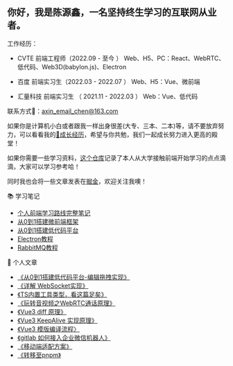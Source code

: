 ## 你好，我是陈源鑫，一名坚持终生学习的互联网从业者。
工作经历：
- CVTE 前端工程师（2022.09 - 至今 ） 
Web、H5、PC：React、WebRTC、低代码、Web3D(babylon.js)、Electron

- 百度 前端实习生（2022.03 - 2022.07 ）
Web、H5：Vue、微前端

- 汇量科技 前端实习生 （ 2021.11 - 2022.03 ）
Web：Vue、低代码

联系方式📮：axin_email_chen@163.com

如果你是计算机小白或者跟我一样出身很差(大专、三本、二本)等，请不要放弃努力，可以看看我的[🌲成长经历](普通二本成长历程/普通二本成长历程.md)，希望与你共勉，我们一起成长努力进入更高的殿堂！

如果你需要一些学习资料，[这个仓库](https://github.com/cyxofgithub/front-end-self-study)记录了本人从大学接触前端开始学习的点点滴滴，大家可以学习参考哈！

同时我也会将一些文章发表在[掘金](https://juejin.cn/user/1636525352423527/posts)，欢迎关注我噢！

📚 学习笔记
- [个人前端学习路线完整笔记](https://github.com/cyxofgithub/front-end-self-study)
- [从0到1搭建微前端框架](https://github.com/cyxofgithub/mini-micro-app)
- [从0到1搭建低代码平台](https://github.com/cyxofgithub/mini-lowcode)
- [Electron教程](https://github.com/cyxofgithub/electron-tutorials)
- [RabbitMQ教程](https://github.com/cyxofgithub/rabbitMQ-tutorials)

📖 个人文章
- [《从0到1搭建低代码平台-编辑拖拽实现》](https://juejin.cn/post/7319297259643764770)
- [《详解 WebSocket实现》](https://juejin.cn/post/7236954203555151933)
- [《TS内置工具类型，看这篇足矣》](https://juejin.cn/post/7147301855775719461)
- [《玩转音视频之WebRTC通话原理》](https://juejin.cn/post/7291134345926148096)
- [《Vue3 diff 原理》](https://juejin.cn/post/7119104832496992286)
- [《Vue3 KeepAlive 实现原理》](https://juejin.cn/post/7139781859319218190)
- [《Vue3 模版编译流程〉](https://juejin.cn/post/7121252085546352647)
- [《gitlab 如何接入企业微信机器人》](https://juejin.cn/post/7170631946316283934)
- [《移动端适配方案》](https://juejin.cn/post/7162926022982107149)
- [《转移至pnpm》](https://juejin.cn/post/7159100418880962567)

